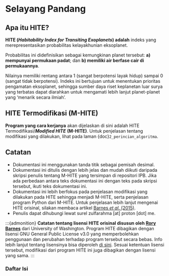 # Selayang Pandang 
## Apa itu HITE?
**HITE (_Habitability Index for Transiting Exoplanets_) adalah** indeks yang merepresentasikan probabilitas kelayakhunian eksoplanet.

Probabilitas ini didefinisikan sebagai kemungkinan planet tersebut:
**a) mempunyai permukaan padat**; dan 
**b) memiliki air berfase cair di permukaannya**.

Nilainya memiliki rentang antara 1 (sangat berpotensi layak hidup) sampai 0 (sangat tidak berpotensi). 
Indeks ini bertujuan untuk menentukan prioritas pengamatan eksoplanet, sehingga sumber daya riset keplanetan luar surya yang terbatas dapat diarahkan untuk mengamati lebih lanjut planet-planet yang ‘menarik secara ilmiah’.

## HITE Termodifikasi (M-HITE)
**Program yang cara kerjanya** akan dijelaskan di sini adalah HITE Termodifikasi/**_Modified HITE_** **(M-HITE)**. Untuk penjelasan tentang modifikasi yang dilakukan, lihat pada laman {doc}`2_perincian_algoritma`.

## Catatan
- Dokumentasi ini menggunakan tanda titik sebagai pemisah desimal.
- Dokumentasi ini ditulis dengan lebih jelas dan mudah diikuti daripada skripsi penulis tentang M-HITE yang tersimpan di repositori IPB. Jika ada perbedaan antara teks dokumentasi ini dengan teks pada skripsi tersebut, ikuti teks dokumentasi ini. 
- Dokumentasi ini lebih berfokus pada penjelasan modifikasi yang dilakukan pada HITE sehingga menjadi M-HITE, serta penjelasan program Python dari M-HITE. Untuk penjelasan lebih lanjut mengenai HITE orisinal, silakan membaca artikel [Barnes *et al*. (2015)](https://doi.org/10.1088/0004-637X/814/2/91).
- Penulis dapat dihubungi lewat surel zulfarahma [at] proton [dot] me.

:::{admonition} **Catatan tentang lisensi**
**HITE orisinal disusun oleh [Rory Barnes](https://github.com/RoryBarnes/HITE)** dari University of Washington. Program HITE dibagikan dengan lisensi GNU General Public License v3.0 yang memperbolehkan penggunaan dan perubahan terhadap program tersebut secara bebas. Info lebih lanjut tentang lisensinya bisa diperoleh [di sini](https://github.com/RoryBarnes/HITE/blob/master/LICENSE). Sesuai ketentuan lisensi tersebut, modifikasi dari program HITE ini juga dibagikan dengan lisensi yang sama.
:::



### Daftar Isi
```{tableofcontents}
```